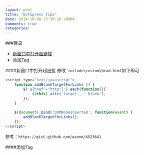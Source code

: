 ```yaml
---
layout: post
title: "Octopress Tips"
date: 2014-10-08 23:30:28 +0800
comments: true
categories: 
---
```

###目录
* [新窗口中打开超链接](#1)
* [添加Tag](#2)

####<a id="1"></a>新窗口中打开超链接
修改`_include\custom\head.html`如下即可

```js
<script type="text/javascript">
	function addBlankTargetForLinks () {
  		$('a[href^="http"]').each(function(){
			$(this).attr('target', '_blank');
		});
	}
 
	$(document).bind('DOMNodeInserted', function(event) {
		addBlankTargetForLinks();
	});
</script>
```

参考：`https://gist.github.com/azone/4523641`

####<a id="2"></a>添加Tag
